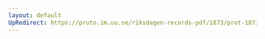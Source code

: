 ```yaml
---
layout: default
UpRedirect: https://pruto.im.uu.se/riksdagen-records-pdf/1873/prot-1873--ak--518/prot-1873--ak--518_036.pdf
---
```

